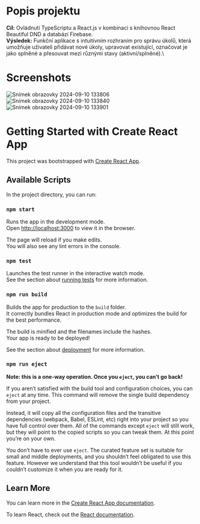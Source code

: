 # Popis projektu
**Cíl:** Ovládnutí TypeScriptu a React.js v kombinaci s knihovnou React Beautiful DND a databází Firebase. \
**Výsledek:** Funkční aplikace s intuitivním rozhraním pro správu úkolů, která umožňuje uživateli přidávat nové úkoly, upravovat existující, označovat je jako splněné a přesouvat mezi různými stavy (aktivní/splněné).\

# Screenshots

![Snímek obrazovky 2024-09-10 133806](https://github.com/user-attachments/assets/f60475c0-6301-44aa-8a22-bfad650960dc)
![Snímek obrazovky 2024-09-10 133840](https://github.com/user-attachments/assets/ea84cf69-c797-4f66-acde-e8f4ad5266f7)
![Snímek obrazovky 2024-09-10 133901](https://github.com/user-attachments/assets/2daf6625-81d8-4ad6-8d9f-389b62c0819d)


# Getting Started with Create React App

This project was bootstrapped with [Create React App](https://github.com/facebook/create-react-app).

## Available Scripts

In the project directory, you can run:

### `npm start`

Runs the app in the development mode.\
Open [http://localhost:3000](http://localhost:3000) to view it in the browser.

The page will reload if you make edits.\
You will also see any lint errors in the console.

### `npm test`

Launches the test runner in the interactive watch mode.\
See the section about [running tests](https://facebook.github.io/create-react-app/docs/running-tests) for more information.

### `npm run build`

Builds the app for production to the `build` folder.\
It correctly bundles React in production mode and optimizes the build for the best performance.

The build is minified and the filenames include the hashes.\
Your app is ready to be deployed!

See the section about [deployment](https://facebook.github.io/create-react-app/docs/deployment) for more information.

### `npm run eject`

**Note: this is a one-way operation. Once you `eject`, you can’t go back!**

If you aren’t satisfied with the build tool and configuration choices, you can `eject` at any time. This command will remove the single build dependency from your project.

Instead, it will copy all the configuration files and the transitive dependencies (webpack, Babel, ESLint, etc) right into your project so you have full control over them. All of the commands except `eject` will still work, but they will point to the copied scripts so you can tweak them. At this point you’re on your own.

You don’t have to ever use `eject`. The curated feature set is suitable for small and middle deployments, and you shouldn’t feel obligated to use this feature. However we understand that this tool wouldn’t be useful if you couldn’t customize it when you are ready for it.

## Learn More

You can learn more in the [Create React App documentation](https://facebook.github.io/create-react-app/docs/getting-started).

To learn React, check out the [React documentation](https://reactjs.org/).

